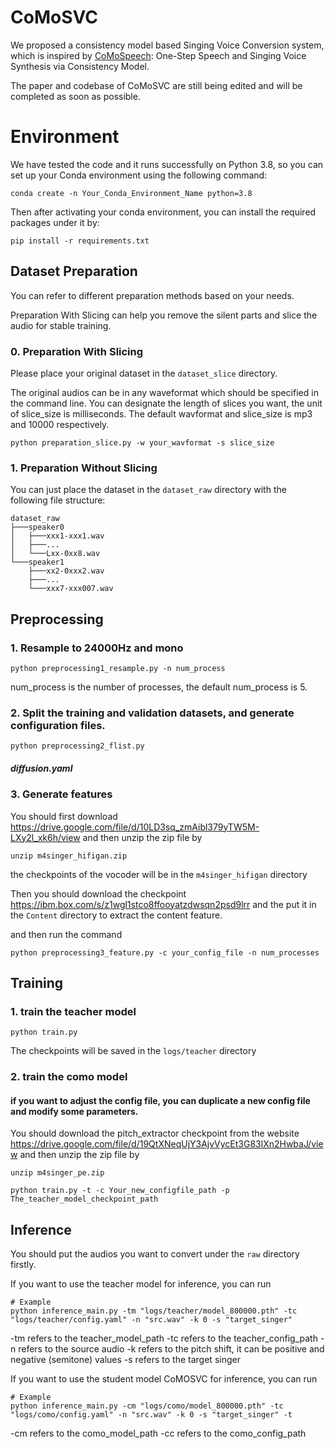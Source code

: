 # CoMoSVC

We proposed a consistency model based Singing Voice Conversion system, which is inspired by [CoMoSpeech](https://github.com/zhenye234/CoMoSpeech): One-Step Speech and Singing Voice Synthesis via Consistency Model. 

The paper and codebase of CoMoSVC are still being edited and will be completed as soon as possible.


# Environment
We have tested the code and it runs successfully on Python 3.8, so you can set up your Conda environment using the following command:

```shell
conda create -n Your_Conda_Environment_Name python=3.8
```
Then after activating your conda environment, you can install the required packages under it by:

```shell
pip install -r requirements.txt
```

## Dataset Preparation 

You can refer to different preparation methods based on your needs.

Preparation With Slicing can help you remove the silent parts and slice the audio for stable training.


### 0. Preparation With Slicing

Please place your original dataset in the `dataset_slice` directory.

The original audios can be in any waveformat which should be specified in the command line. You can designate the length of slices you want, the unit of slice_size is milliseconds. The default wavformat and slice_size is mp3 and 10000 respectively.

```shell
python preparation_slice.py -w your_wavformat -s slice_size
```

### 1. Preparation Without Slicing

You can just place the dataset in the `dataset_raw` directory with the following file structure:

```
dataset_raw
├───speaker0
│   ├───xxx1-xxx1.wav
│   ├───...
│   └───Lxx-0xx8.wav
└───speaker1
    ├───xx2-0xxx2.wav
    ├───...
    └───xxx7-xxx007.wav
```


##  Preprocessing

### 1. Resample to 24000Hz and mono

```shell
python preprocessing1_resample.py -n num_process
```
num_process is the number of processes, the default num_process is 5.

### 2. Split the training and validation datasets, and generate configuration files.

```shell
python preprocessing2_flist.py
```

##### diffusion.yaml



### 3. Generate features

You should first download https://drive.google.com/file/d/10LD3sq_zmAibl379yTW5M-LXy2l_xk6h/view and then unzip the zip file by

```shell
unzip m4singer_hifigan.zip
```

the checkpoints of the vocoder will be in the `m4singer_hifigan` directory

Then you should download the checkpoint https://ibm.box.com/s/z1wgl1stco8ffooyatzdwsqn2psd9lrr and the put it in the `Content` directory to extract the content feature.

and then run the command

```shell
python preprocessing3_feature.py -c your_config_file -n num_processes 
```


## Training

### 1. train the teacher model

```shell
python train.py
```
The checkpoints will be saved in the `logs/teacher` directory

### 2. train the como model

#### if you want to adjust the config file, you can duplicate a new config file and modify some parameters.

You should download the pitch_extractor checkpoint from the  website https://drive.google.com/file/d/19QtXNeqUjY3AjvVycEt3G83lXn2HwbaJ/view and then unzip the zip file by 

```shell
unzip m4singer_pe.zip
```


```shell
python train.py -t -c Your_new_configfile_path -p The_teacher_model_checkpoint_path 
```

## Inference
You should put the audios you want to convert under the `raw` directory firstly.

If you want to use the teacher model for inference, you can run 

```shell
# Example
python inference_main.py -tm "logs/teacher/model_800000.pth" -tc "logs/teacher/config.yaml" -n "src.wav" -k 0 -s "target_singer"
```
-tm refers to the teacher_model_path
-tc refers to the teacher_config_path
-n refers to the source audio
-k refers to the pitch shift, it can be positive and negative (semitone) values
-s refers to the target singer

If you want to use the student model CoMOSVC for inference, you can run 

```shell
# Example
python inference_main.py -cm "logs/como/model_800000.pth" -tc "logs/como/config.yaml" -n "src.wav" -k 0 -s "target_singer" -t
```
-cm refers to the como_model_path
-cc refers to the como_config_path
